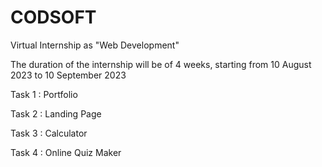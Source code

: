 # CODSOFT
Virtual Internship as "Web Development" 

The duration of the internship will be of 4 weeks, starting from 10 August 2023 to 10 September 2023 

Task 1 : Portfolio  

Task 2 : Landing Page

Task 3 : Calculator 

Task 4 : Online Quiz Maker
